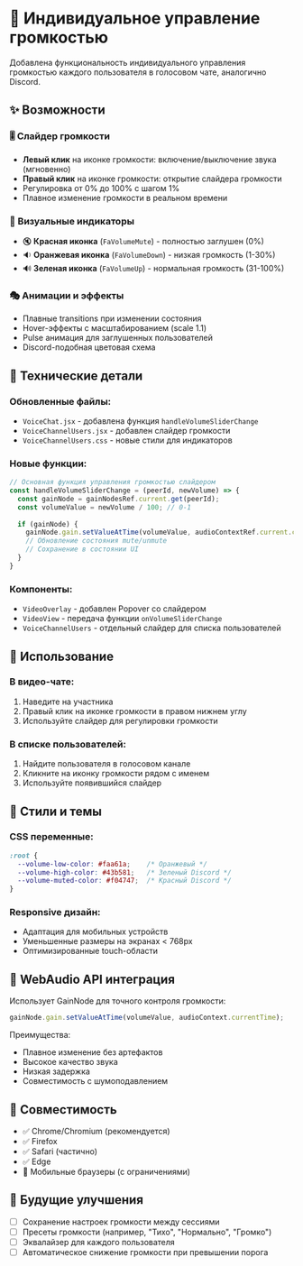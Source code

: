 # 🎵 Индивидуальное управление громкостью

Добавлена функциональность индивидуального управления громкостью каждого пользователя в голосовом чате, аналогично Discord.

## ✨ Возможности

### 🎚️ Слайдер громкости
- **Левый клик** на иконке громкости: включение/выключение звука (мгновенно)
- **Правый клик** на иконке громкости: открытие слайдера громкости
- Регулировка от 0% до 100% с шагом 1%
- Плавное изменение громкости в реальном времени

### 🎨 Визуальные индикаторы
- 🔇 **Красная иконка** (`FaVolumeMute`) - полностью заглушен (0%)
- 🔉 **Оранжевая иконка** (`FaVolumeDown`) - низкая громкость (1-30%)
- 🔊 **Зеленая иконка** (`FaVolumeUp`) - нормальная громкость (31-100%)

### 🎭 Анимации и эффекты
- Плавные transitions при изменении состояния
- Hover-эффекты с масштабированием (scale 1.1)
- Pulse анимация для заглушенных пользователей
- Discord-подобная цветовая схема

## 🔧 Технические детали

### Обновленные файлы:
- `VoiceChat.jsx` - добавлена функция `handleVolumeSliderChange`
- `VoiceChannelUsers.jsx` - добавлен слайдер громкости
- `VoiceChannelUsers.css` - новые стили для индикаторов

### Новые функции:
```javascript
// Основная функция управления громкостью слайдером
const handleVolumeSliderChange = (peerId, newVolume) => {
  const gainNode = gainNodesRef.current.get(peerId);
  const volumeValue = newVolume / 100; // 0-1
  
  if (gainNode) {
    gainNode.gain.setValueAtTime(volumeValue, audioContextRef.current.currentTime);
    // Обновление состояния mute/unmute
    // Сохранение в состоянии UI
  }
}
```

### Компоненты:
- `VideoOverlay` - добавлен Popover со слайдером
- `VideoView` - передача функции `onVolumeSliderChange`
- `VoiceChannelUsers` - отдельный слайдер для списка пользователей

## 🎯 Использование

### В видео-чате:
1. Наведите на участника
2. Правый клик на иконке громкости в правом нижнем углу
3. Используйте слайдер для регулировки громкости

### В списке пользователей:
1. Найдите пользователя в голосовом канале
2. Кликните на иконку громкости рядом с именем
3. Используйте появившийся слайдер

## 🎨 Стили и темы

### CSS переменные:
```css
:root {
  --volume-low-color: #faa61a;    /* Оранжевый */
  --volume-high-color: #43b581;   /* Зеленый Discord */
  --volume-muted-color: #f04747;  /* Красный Discord */
}
```

### Responsive дизайн:
- Адаптация для мобильных устройств
- Уменьшенные размеры на экранах < 768px
- Оптимизированные touch-области

## 🚀 WebAudio API интеграция

Использует GainNode для точного контроля громкости:
```javascript
gainNode.gain.setValueAtTime(volumeValue, audioContext.currentTime);
```

Преимущества:
- Плавное изменение без артефактов
- Высокое качество звука
- Низкая задержка
- Совместимость с шумоподавлением

## 📱 Совместимость

- ✅ Chrome/Chromium (рекомендуется)
- ✅ Firefox
- ✅ Safari (частично)
- ✅ Edge
- 📱 Мобильные браузеры (с ограничениями)

## 🔮 Будущие улучшения

- [ ] Сохранение настроек громкости между сессиями
- [ ] Пресеты громкости (например, "Тихо", "Нормально", "Громко")
- [ ] Эквалайзер для каждого пользователя
- [ ] Автоматическое снижение громкости при превышении порога 